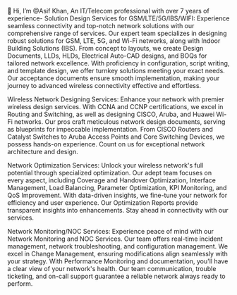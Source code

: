 👋 Hi, I’m @Asif Khan, An IT/Telecom professional with over 7 years of experience- 
Solution Design Services for GSM/LTE/5G/IBS/WIFI:
Experience seamless connectivity and top-notch network solutions with our comprehensive range of services. Our expert team specializes in designing robust solutions for GSM, LTE, 5G, and Wi-Fi networks, along with Indoor Building Solutions (IBS). From concept to layouts, we create Design Documents, LLDs, HLDs, Electrical Auto-CAD designs, and BOQs for tailored network excellence. With proficiency in configuration, script writing, and template design, we offer turnkey solutions meeting your exact needs. Our acceptance documents ensure smooth implementation, making your journey to advanced wireless connectivity effective and effortless.

Wireless Network Designing Services:
Enhance your network with premier wireless design services. With CCNA and CCNP certifications, we excel in Routing and Switching, as well as designing CISCO, Aruba, and Huawei Wi-Fi networks. Our pros craft meticulous network design documents, serving as blueprints for impeccable implementation. From CISCO Routers and Catalyst Switches to Aruba Access Points and Core Switching Devices, we possess hands-on experience. Count on us for exceptional network architecture and design.

Network Optimization Services:
Unlock your wireless network's full potential through specialized optimization. Our adept team focuses on every aspect, including Coverage and Handover Optimization, Interface Management, Load Balancing, Parameter Optimization, KPI Monitoring, and QoS Improvement. With data-driven insights, we fine-tune your network for efficiency and user experience. Our Optimization Reports provide transparent insights into enhancements. Stay ahead in connectivity with our services.

Network Monitoring/NOC Services:
Experience peace of mind with our Network Monitoring and NOC Services. Our team offers real-time incident management, network troubleshooting, and configuration management. We excel in Change Management, ensuring modifications align seamlessly with your strategy. With Performance Monitoring and documentation, you'll have a clear view of your network's health. Our team communication, trouble ticketing, and on-call support guarantee a reliable network always ready to perform.
